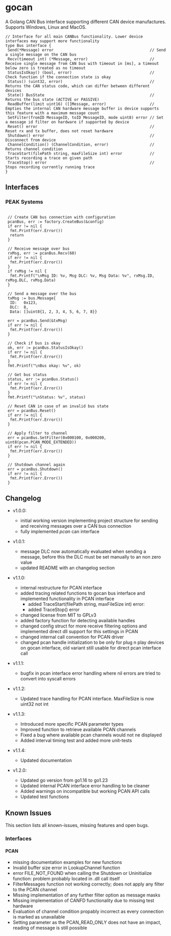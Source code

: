 # gocan

A Golang CAN Bus interface supporting different CAN device manufactures.
Supports Windows, Linux and MacOS.

```golang
// Interface for all main CANBus functionality. Lower device interfaces may support more functionality
type Bus interface {
 Send(*Message) error                                          // Send a single message on the CAN bus
 Recv(timeout int) (*Message, error)                           // Receive single message from CAN bus with timeout in [ms], a timeout below zero is treated as no timeout
 StatusIsOkay() (bool, error)                                  // Check function if the connection state is okay
 Status() (uint32, error)                                      // Returns the CAN status code, which can differ between different devices
 State() BusState                                              // Returns the bus state (ACTIVE or PASSIVE)
 ReadBuffer(limit uint16) ([]Message, error)                   // Empties the internal CAN hardware message buffer is device supports this feature with a maximum message count
 SetFilter(fromID MessageID, toID MessageID, mode uint8) error // Set a message id filter on hardware if supported by device
 Reset() error                                                 // Reset rx and tx buffer, does not reset hardware
 Shutdown() error                                              // Disconnect from device
 ChannelCondition() (ChannelCondition, error)                  // Returns channel condition
 TraceStart(filePath string, maxFileSize int) error            // Starts recording a trace on given path
 TraceStop() error                                             // Stops recording currently running trace
}
```

## Interfaces

### PEAK Systems

```golang

 // Create CAN bus connection with configuration
 pcanBus, err := factory.CreateBus(&config)
 if err != nil {
  fmt.Printf(err.Error())
  return
 }

 // Receive message over bus
 rxMsg, err := pcanBus.Recv(60)
 if err != nil {
  fmt.Printf(err.Error())
 }
 if rxMsg != nil {
  fmt.Printf("\nMsg ID: %v, Msg DLC: %v, Msg Data: %v", rxMsg.ID, rxMsg.DLC, rxMsg.Data)
 }

 // Send a message over the bus
 txMsg := bus.Message{
  ID:   0x123,
  DLC:  8,
  Data: []uint8{1, 2, 3, 4, 5, 6, 7, 8}}

 err = pcanBus.Send(&txMsg)
 if err != nil {
  fmt.Printf(err.Error())
 }

 // Check if bus is okay
 ok, err := pcanBus.StatusIsOkay()
 if err != nil {
  fmt.Printf(err.Error())
 }
 fmt.Printf("\nBus okay: %v", ok)

 // Get bus status
 status, err := pcanBus.Status()
 if err != nil {
  fmt.Printf(err.Error())
 }
 fmt.Printf("\nStatus: %v", status)

 // Reset CAN in case of an invalid bus state
 err = pcanBus.Reset()
 if err != nil {
  fmt.Printf(err.Error())
 }

 // Apply filter to channel
 err = pcanBus.SetFilter(0x000100, 0x000200, uint8(pcan.PCAN_MODE_EXTENDED))
 if err != nil {
  fmt.Printf(err.Error())
 }

 // Shutdown channel again
 err = pcanBus.Shutdown()
 if err != nil {
  fmt.Printf(err.Error())
 }

```

## Changelog

- v1.0.0:
  - initial working version implementing project structure for sending and receiving messages over a CAN bus connection
  - fully implemented *pcan* can interface

- v1.0.1:
  - message DLC now automatically evaluated when sending a message, before this the DLC must be set manually to an non zero value
  - updated README with an changelog section

- v1.1.0:
  - internal restructure for PCAN interface
  - added tracing related functions to gocan bus interface and implemented functionality in PCAN interface
    - added TraceStart(filePath string, maxFileSize int) error:
    - added TraceStop() error
  - changed license from MIT to GPLv3
  - added factory function for detecting available handles
  - changed config struct for more receive filtering options and implemented direct dll support for this settings in PCAN
  - changed internal call convention for PCAN driver
  - changed pcan handle initialization to be only for plug n play devices on gocan interface, old variant still usable for direct pcan interface call

- v1.1.1:
  - bugfix in pcan interface error handling where nil errors are tried to convert into syscall errors

- v1.1.2:
  - Updated trace handling for PCAN interface. MaxFileSize is now uint32 not int

- v1.1.3:
  - Introduced more specific PCAN parameter types
  - Improved function to retrieve available PCAN channels
  - Fixed a bug where available pcan channels would not ne displayed
  - Added interval timing test and added more unit-tests

- v1.1.4:
  - Updated documentation

- v1.2.0:
  - Updated go version from go1.16 to go1.23
  - Updated internal PCAN interface error handling to be cleaner
  - Added warnings on incompatible but working PCAN API calls
  - Updated test functions

## Known Issues

This section lists all known-issues, missing features and open bugs.

### Interfaces

#### PCAN

- missing documentation examples for new functions
- Invalid buffer size error in LookupChannel function
- error FILE_NOT_FOUND when calling the Shutdown or Uninitialize function: problem probably located in .dll call itself
- FilterMessages function not working correctly; does not apply any filter to the PCAN channel
- Missing implementation of any further filter option as message masks
- Missing implementation of CANFD functionality due to missing test hardware
- Evaluation of channel condition propably incorrect as every connection is marked as unavailable
- Setting parameter as the PCAN_READ_ONLY does not have an impact, reading of message is still possible
